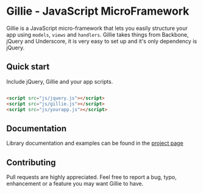 Gillie - JavaScript MicroFramework
=======

Gillie is a JavaScript micro-framework that lets you easily structure your app using `models`, `views` and `handlers`. Gillie takes things from Backbone, jQuery and Underscore, it is very easy to set up and it's only dependency is jQuery.

## Quick start

Include jQuery, Gillie and your app scripts.

```html

<script src="js/jquery.js"></script>
<script src="js/gillie.js"></script>
<script src="js/yourapp.js"></script>
```

## Documentation

Library documentation and examples can be found in the [project page](http://pablovallejo.github.io/gillie/)

## Contributing

Pull requests are highly appreciated. Feel free to report a bug, typo, enhancement or a feature you may want Gillie to have.
